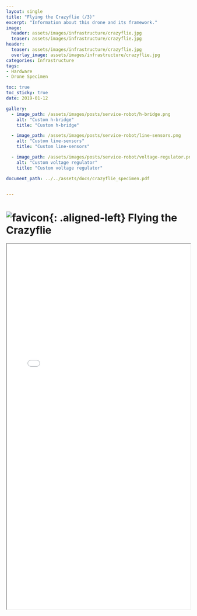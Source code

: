 ```yaml
---
layout: single
title: "Flying the Crazyflie (/3)"
excerpt: "Information about this drone and its framework."
image:
  header: assets/images/infrastructure/crazyflie.jpg
  teaser: assets/images/infrastructure/crazyflie.jpg
header:
  teaser: assets/images/infrastructure/crazyflie.jpg
  overlay_image: assets/images/infrastructure/crazyflie.jpg
categories: Infrastructure
tags:
- Hardware
- Drone Specimen

toc: true
toc_sticky: true
date: 2019-01-12

gallery:
  - image_path: /assets/images/posts/service-robot/h-bridge.png
    alt: "Custom h-bridge"
    title: "Custom h-bridge"

  - image_path: /assets/images/posts/service-robot/line-sensors.png
    alt: "Custom line-sensors"
    title: "Custom line-sensors"

  - image_path: /assets/images/posts/service-robot/voltage-regulator.png
    alt: "Custom voltage regulator"
    title: "Custom voltage regulator"

document_path: ../../assets/docs/crazyflie_specimen.pdf


---
```


# ![favicon](/assets/images/favicon.jpg){: .aligned-left} Flying the Crazyflie

<iframe src="{{ page.document_path }}" width="100%" height="1000px"></iframe>

